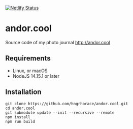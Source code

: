 [![Netlify Status](https://api.netlify.com/api/v1/badges/a8bd44af-89f0-4afe-8765-f9cfc38191bf/deploy-status)](https://app.netlify.com/sites/andor/deploys)

# andor.cool
Source code of my photo journal
<http://andor.cool>

## Requirements
- Linux, or macOS
- NodeJS 14.15.1 or later

## Installation

    git clone https://github.com/hngrhorace/andor.cool.git
    cd andor.cool
    git submodule update --init --recursive --remote
    npm install
    npm run build
